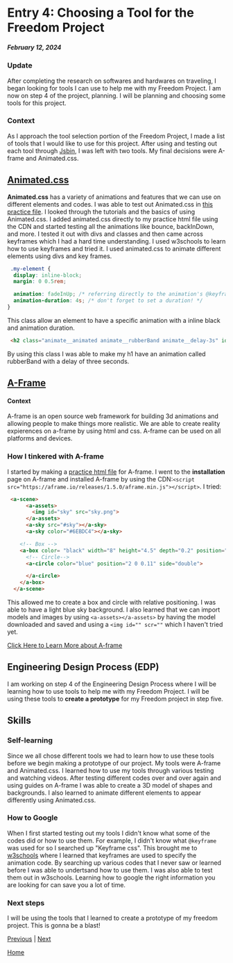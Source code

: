 # Entry 4: Choosing a Tool for the Freedom Project
##### February 12, 2024
### Update
After completing the research on softwares and hardwares on traveling, I began looking for tools I can use to help me with my Freedom Project. I am now on step 4 of the project, planning. I will be planning and choosing some tools for this project.

### Context
As I approach the tool selection portion of the Freedom Project, I made a list of tools that I would like to use for this project. After using and testing out each tool through [Jsbin](https://jsbin.com/?html,output), I was left with two tools. My final decisions were A-frame and Animated.css.

##  [Animated.css](https://animate.style/)
**Animated.css** has a variety of animations and features that we can use on different elements and codes. I was able to test out Animated.css in [this practice file](..//tool/animated-css.html). I looked through the tutorials and the basics of using Animated.css. I added animated.css directly to my practice html file using the CDN and started testing all the animations like bounce, backInDown, and more. I tested it out with divs and classes and then came across keyframes which I had a hard time understanding. I used w3schools to learn how to use keyframes and tried it. I used animated.css to animate different elements using divs and key frames.
```css
 .my-element {
  display: inline-block;
  margin: 0 0.5rem;

  animation: fadeInUp; /* referring directly to the animation's @keyframe declaration */
  animation-duration: 4s; /* don't forget to set a duration! */
}
```
This class allow an element to have a specific animation with a inline black and animation duration.
```html
 <h2 class="animate__animated animate__rubberBand animate__delay-3s" id="test2"> Welcome to my practice html file for animated.css!</h2>
```
By using this class I was able to make my h1 have an animation called rubberBand with a delay of three seconds.


## [A-Frame](https://aframe.io/)
#### Context
A-frame is an open source web framework for building 3d animations and allowing people to make things more realistic. We are able to create reality expierences on a-frame by using html and css. A-frame can be used on all platforms and devices.
### How I tinkered with A-frame
I started by making a [practice html file](../tool/a-frame.html) for A-frame. I went to the **installation** page on A-frame and installed A-frame by using the CDN:```<script src="https://aframe.io/releases/1.5.0/aframe.min.js"></script>```.
I tried:
```html
 <a-scene>
      <a-assets>
        <img id="sky" src="sky.png">
      </a-assets>
      <a-sky src="#sky"></a-sky>
      <a-sky color="#6EBDC4"></a-sky>

    <!-- Box -->
    <a-box color= "black" width="8" height="4.5" depth="0.2" position="0 3 -7" >
      <!-- Circle-->
      <a-circle color="blue" position="2 0 0.11" side="double">

      </a-circle>
    </a-box>
  </a-scene>
```
This allowed me to create a box and circle with relative positioning. I was able to have a light blue sky background. I also learned that we can import models and images by using ```<a-assets></a-assets>``` by having the model downloaded and saved and using a ```<img id="" scr=""``` which I haven't tried yet.

[Click Here to Learn More about A-frame](https://www.youtube.com/watch?v=ktjMCanKNLk&list=PL8MkBHej75fJD-HveDzm4xKrciC5VfYuV)


## Engineering Design Process (EDP)
I am working on step 4 of the Engineering Design Process where I will be learning how to use tools to help me with my Freedom Project. I will be using these tools to **create a prototype** for my Freedom project in step five.
## Skills

### Self-learning
Since we all chose different tools we had to learn how to use these tools before we begin making a prototype of our project. My tools were A-frame and Animated.css. I learned how to use my tools through various testing and watching videos. After testing different codes over and over again and using guides on A-frame I was able to create a 3D model of shapes and backgrounds. I also learned to animate different elements to appear differently using Animated.css.

### How to Google
When I first started testing out my tools I didn't know what some of the codes did or how to use them. For example, I didn't know what ```@keyframe``` was used for so I searched up "Keyframe css". This brought me to [w3schools](https://www.w3schools.com/cssref/css3_pr_animation-keyframes.php) where I learned that keyframes are used to specify the animation code. By searching up various codes that I never saw or learned before I was able to undertsand how to use them. I was also able to test them out in w3schools. Learning how to google the right information you are looking for can save you a lot of time.



### Next steps
I will be using the tools that I learned to create a prototype of my freedom project. This is gonna be a blast!







[Previous](entry03.md) | [Next](entry05.md)

[Home](../README.md)
